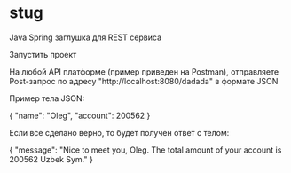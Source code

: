 # stug
Java Spring заглушка для REST сервиса

Запустить проект

На любой API платформе (пример приведен на Postman), отправляете Post-запрос по адресу "http://localhost:8080/dadada" в формате JSON 

Пример тела JSON:

{
    "name": "Oleg",
    "account": 200562
}

Если все сделано верно, то будет получен ответ c телом:

{
    "message": "Nice to meet you, Oleg. The total amount of your account is 200562 Uzbek Sym."
}

